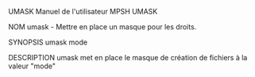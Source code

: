 UMASK               Manuel de l'utilisateur MPSH                UMASK


NOM
       umask - Mettre en place un masque pour les droits.


SYNOPSIS
       umask mode


DESCRIPTION
       umask met en place le masque de création de fichiers à la 
       valeur "mode"

